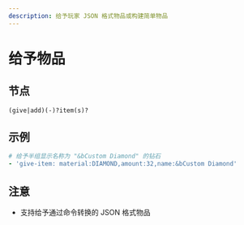 ```yaml
---
description: 给予玩家 JSON 格式物品或构建简单物品
---
```


# 给予物品

## 节点

```text
(give|add)(-)?item(s)?
```

## 示例

```yaml
# 给予半组显示名称为 "&bCustom Diamond" 的钻石
- 'give-item: material:DIAMOND,amount:32,name:&bCustom Diamond'
```

## 注意

* 支持给予通过命令转换的 JSON 格式物品

